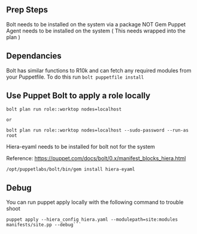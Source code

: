 ## Prep Steps

Bolt needs to be installed on the system via a package NOT Gem
Puppet Agent needs to be installed on the system ( This needs wrapped into the plan )

## Dependancies

Bolt has similar functions to R10k and can fetch any required modules from your Puppetfile.
To do this run `bolt puppetfile install`

## Use Puppet Bolt to apply a role locally
```
bolt plan run role::worktop nodes=localhost

or 

bolt plan run role::worktop nodes=localhost --sudo-password --run-as root
```

Hiera-eyaml needs to be installed for bolt not for the system

Reference: https://puppet.com/docs/bolt/0.x/manifest_blocks_hiera.html

```
/opt/puppetlabs/bolt/bin/gem install hiera-eyaml
```

## Debug

You can run puppet apply locally with the following command to trouble shoot

```
puppet apply --hiera_config hiera.yaml --modulepath=site:modules manifests/site.pp --debug```